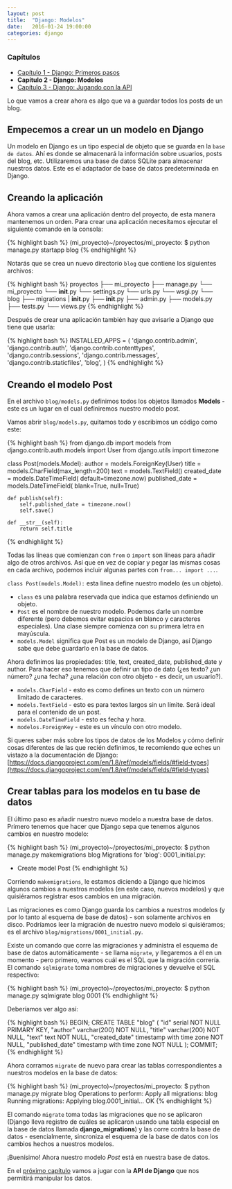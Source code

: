 ```yaml
---
layout: post
title:  "Django: Modelos"
date:   2016-01-24 19:00:00
categories: django
---
```


### Capítulos

- [Capítulo 1 - Django: Primeros pasos](https://herchila.github.io/django/2015/02/18/django-primeros-pasos.html)
- **Capítulo 2 - Django: Modelos**
- [Capítulo 3 - Django: Jugando con la API](https://herchila.github.io/django/2016/01/26/django-jugando-con-la-api.html)

Lo que vamos a crear ahora es algo que va a guardar todos los posts de un blog.

## Empecemos a crear un un modelo en Django

Un modelo en Django es un tipo especial de objeto que se guarda en la `base de datos`. Ahí es donde se almacenará la información sobre usuarios, posts del blog, etc. Utilizaremos una base de datos SQLite para almacenar nuestros datos. Este es el adaptador de base de datos predeterminada en Django.

## Creando la aplicación

Ahora vamos a crear una aplicación dentro del proyecto, de esta manera mantenemos un orden. Para crear una aplicación necesitamos ejecutar el siguiente comando en la consola:

{% highlight bash %}
(mi_proyecto)~/proyectos/mi_proyecto: $ python manage.py startapp blog
{% endhighlight %}

Notarás que se crea un nuevo directorio `blog` que contiene los siguientes archivos:

{% highlight bash %}
proyectos
  ├── mi_proyecto
     ├── manage.py
     └── mi_proyecto
             └── __init__.py
             └── settings.py
             └── urls.py
             └── wsgi.py
    └── blog
        ├── migrations
            | __init__.py
        ├── __init__.py
        ├── admin.py
        ├── models.py
        ├── tests.py
        └── views.py
{% endhighlight %}

Después de crear una aplicación también hay que avisarle a Django que tiene que usarla:

{% highlight bash %}
INSTALLED_APPS = (
    'django.contrib.admin',
    'django.contrib.auth',
    'django.contrib.contenttypes',
    'django.contrib.sessions',
    'django.contrib.messages',
    'django.contrib.staticfiles',
    'blog',
)
{% endhighlight %}

## Creando el modelo Post

En el archivo `blog/models.py` definimos todos los objetos llamados **Models** - este es un lugar en el cual definiremos nuestro modelo post.

Vamos abrir `blog/models.py`, quitamos todo y escribimos un código como este:

{% highlight bash %}
from django.db import models
from django.contrib.auth.models import User
from django.utils import timezone

class Post(models.Model):
    author = models.ForeignKey(User)
    title = models.CharField(max_length=200)
    text = models.TextField()
    created_date = models.DateTimeField(
            default=timezone.now)
    published_date = models.DateTimeField(
            blank=True, null=True)

    def publish(self):
        self.published_date = timezone.now()
        self.save()

    def __str__(self):
        return self.title
{% endhighlight %}

Todas las líneas que comienzan con `from` o `import` son líneas para añadir algo de otros archivos. Así que en vez de copiar y pegar las mismas cosas en cada archivo, podemos incluir algunas partes con `from... import ...`.

`class Post(models.Model):` esta línea define nuestro modelo (es un objeto).

- `class` es una palabra reservada que indica que estamos definiendo un objeto.
- `Post` es el nombre de nuestro modelo. Podemos darle un nombre diferente (pero debemos evitar espacios en blanco y caracteres especiales). Una clase siempre comienza con su primera letra en mayúscula.
- `models.Model` significa que Post es un modelo de Django, así Django sabe que debe guardarlo en la base de datos.

Ahora definimos las propiedades: title, text, created_date, published_date y author. Para hacer eso tenemos que definir un tipo de dato (¿es texto? ¿un número? ¿una fecha? ¿una relación con otro objeto - es decir, un usuario?).

- `models.CharField` - esto es como defines un texto con un número limitado de caracteres.
- `models.TextField` - esto es para textos largos sin un límite. Será ideal para el contenido de un post.
- `models.DateTimeField` - esto es fecha y hora.
- `modelos.ForeignKey` - este es un vínculo con otro modelo.

Si queres saber más sobre los tipos de datos de los Modelos y cómo definir cosas diferentes de las que recién definimos, te recomiendo que eches un vistazo a la documentación de Django: [https://docs.djangoproject.com/en/1.8/ref/models/fields/#field-types](https://docs.djangoproject.com/en/1.8/ref/models/fields/#field-types)

## Crear tablas para los modelos en tu base de datos

El último paso es añadir nuestro nuevo modelo a nuestra base de datos. Primero tenemos que hacer que Django sepa que tenemos algunos cambios en nuestro modelo:

{% highlight bash %}
(mi_proyecto)~/proyectos/mi_proyecto: $ python manage.py makemigrations blog
Migrations for 'blog':
  0001_initial.py:
  - Create model Post
{% endhighlight %}

Corriendo `makemigrations`, le estamos diciendo a Django que hicimos algunos cambios a nuestros modelos (en este caso, nuevos modelos) y que quisiéramos registrar esos cambios en una migración.

Las migraciones es como Django guarda los cambios a nuestros modelos (y por lo tanto al esquema de base de datos) - son solamente archivos en disco. Podríamos leer la migración de nuestro nuevo modelo si quisiéramos; es el archivo `blog/migrations/0001_initial.py`.

Existe un comando que corre las migraciones y administra el esquema de base de datos automáticamente - se llama `migrate`, y llegaremos a él en un momento - pero primero, veamos cuál es el SQL que la migración correría. El comando `sqlmigrate` toma nombres de migraciones y devuelve el SQL respectivo:

{% highlight bash %}
(mi_proyecto)~/proyectos/mi_proyecto: $ python manage.py sqlmigrate blog 0001
{% endhighlight %}

Deberíamos ver algo así:

{% highlight bash %}
BEGIN;
CREATE TABLE "blog" (
    "id" serial NOT NULL PRIMARY KEY,
    "author" varchar(200) NOT NULL,
    "title" varchar(200) NOT NULL,
    "text" text NOT NULL,
    "created_date" timestamp with time zone NOT NULL,
    "published_date" timestamp with time zone NOT NULL
);
COMMIT;
{% endhighlight %}

Ahora corramos `migrate` de nuevo para crear las tablas correspondientes a nuestros modelos en la base de datos:

{% highlight bash %}
(mi_proyecto)~/proyectos/mi_proyecto: $ python manage.py migrate blog
Operations to perform:
  Apply all migrations: blog
Running migrations:
  Applying blog.0001_initial... OK
{% endhighlight %}

El comando `migrate` toma todas las migraciones que no se aplicaron (Django lleva registro de cuáles se aplicaron usando una tabla especial en la base de datos llamada **django_migrations**) y las corre contra la base de datos - esencialmente, sincroniza el esquema de la base de datos con los cambios hechos a nuestros modelos.

¡Buenísimo! Ahora nuestro modelo _Post_ está en nuestra base de datos.

En el [próximo capítulo](https://herchila.github.io/django/2016/01/16/django-jugando-con-la-api.html) vamos a jugar con la **API de Django** que nos permitirá manipular los datos.
